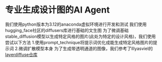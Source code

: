 # 专业生成设计图的AI Agent
我们使用python版本为3.12的anaconda虚拟环境进行开发和测试
我们使用hugging_face社区的diffusers库进行基础的文生图
为了微调基础stable_diffusion模型以生成特定风格的图片(此处为特定的设计风格)，我们使用尝试以下方法
    1.使用prompt_technique将提示词优化成能生成特定风格图片的提示词
    2.微调扩散模型本身
为了生成带透明通道的图像，我们参考了lllyasviel的[layerdiffuse仓库](https://github.com/lllyasviel/LayerDiffuse_DiffusersCLI)